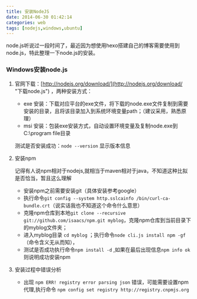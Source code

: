 ```yaml
---
title: 安装NodeJS
date: 2014-06-30 01:42:14
categories: web 
tags: [nodejs,windows,ubuntu]
---
```

node.js听说过一段时间了，最近因为想使用hexo搭建自己的博客需要使用到node.js，特此整理一下node.js的安装。

### Windows安装node.js
1. 官网下载：[http://nodejs.org/download/](http://nodejs.org/download/ "下载node.js") ，两种安装方式：
	- exe 安装：下载对应平台的exe文件，将下载的node.exe文件复制到需要安装的目录，且将该目录加入到系统环境变量path；（建议采用，熟悉原理）
	- msi 安装：包装exe安装方式，自动设置环境变量及复制node.exe到C:\program file目录
	
	测试是否安装成功：` node --version ` 显示版本信息

<!-- more -->

2. 安装npm
	
	记得有人说npm相对于nodejs,就相当于maven相对于java，不知道这种比拟是否恰当，暂且这么理解

	- 安装npm之前需要安装git（具体安装参考google）
	- 执行命令`git config --system http.sslcainfo /bin/curl-ca-bundle.crt`（说实话我也不知道这个命令什么意思）
	- 克隆npm仓库到本地`git clone --recursive git://github.com/isaacs/npm.git myblog`，克隆npm仓库到当前目录下的myblog文件夹；
	- 进入myblog目录 `cd myblog` ；执行命令`node cli.js install npm -gf` （命令含义无从而知），
	- 测试是否成功执行命令`npm install -d` ,如果在最后出现信息`npm info ok`则说明成功安装npm

3. 安装过程中错误分析

	- 出现 `npm ERR! registry error parsing json` 错误，可能需要设置npm代理,执行命令 `npm config set registry http://registry.cnpmjs.org`